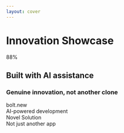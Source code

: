 ```yaml
---
layout: cover
---
```


<div class="flex items-center justify-center h-full">
<div class="text-center">
<h1 class="mb-12">Innovation Showcase</h1>
<div class="mb-16">
<div class="text-8xl font-bold text-brand-primary mb-6 pulse-gentle">88%</div>
<h2 class="text-3xl font-light">Built with AI assistance</h2>
</div>
<h3 class="text-2xl opacity-90 mb-12">
Genuine innovation, not another clone
</h3>
<div class="grid grid-cols-2 gap-12 max-w-3xl mx-auto">
<div class="brand-card text-center">
<lucide-rocket class="text-6xl mb-4 mx-auto text-brand-primary" />
<div class="text-xl font-semibold mb-2">bolt.new</div>
<div class="text-lg opacity-75">AI-powered development</div>
</div>
<div class="brand-card text-center">
<lucide-lightbulb class="text-6xl mb-4 mx-auto text-brand-primary" />
<div class="text-xl font-semibold mb-2">Novel Solution</div>
<div class="text-lg opacity-75">Not just another app</div>
</div>
</div>
</div>
</div>

<!--
This isn't just another app - this represents genuine innovation. Built with 88% AI assistance using bolt.new, seal.codes demonstrates what's possible when we combine human creativity with AI capability. We didn't build another todo app or social network clone - we solved a fundamental problem that's existed since the dawn of the internet.
-->